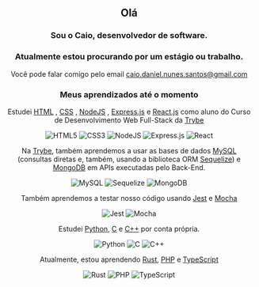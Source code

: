 <div align="center">
          
## Olá

### Sou o Caio, desenvolvedor de software.

### Atualmente estou procurando por um estágio ou trabalho.

Você pode falar comigo pelo email caio.daniel.nunes.santos@gmail.com

### Meus aprendizados até o momento

Estudei [HTML](https://developer.mozilla.org/en-US/docs/Web/HTML)
, [CSS](https://developer.mozilla.org/en-US/docs/Web/CSS)
, [NodeJS](https://nodejs.org/) 
, [Express.js](https://expressjs.com/)
e  [React.js](https://reactjs.org/)
como aluno do Curso de Desenvolvimento Web Full-Stack da
[Trybe](https://www.credential.net/profile/caiodanielnunessantos488633/wallet)
     
![HTML5](https://img.shields.io/badge/html5-%23E34F26.svg?style=for-the-badge&logo=html5&logoColor=white)
![CSS3](https://img.shields.io/badge/css3-%231572B6.svg?style=for-the-badge&logo=css3&logoColor=white)
![NodeJS](https://img.shields.io/badge/node.js-6DA55F?style=for-the-badge&logo=node.js&logoColor=white)
![Express.js](https://img.shields.io/badge/express.js-%23404d59.svg?style=for-the-badge&logo=express&logoColor=%2361DAFB)
![React](https://img.shields.io/badge/react-%2320232a.svg?style=for-the-badge&logo=react&logoColor=%2361DAFB)

Na [Trybe](https://www.credential.net/profile/caiodanielnunessantos488633/wallet), também aprendemos
a usar as bases de dados [MySQL](https://www.mysql.com/)
(consultas diretas e, também, usando a biblioteca ORM [Sequelize](https://sequelize.org/))
e [MongoDB](https://www.mongodb.com/) em APIs executadas pelo Back-End.

![MySQL](https://img.shields.io/badge/mysql-%2300f.svg?style=for-the-badge&logo=mysql&logoColor=white)
![Sequelize](https://img.shields.io/badge/Sequelize-52B0E7?style=for-the-badge&logo=Sequelize&logoColor=white)
![MongoDB](https://img.shields.io/badge/MongoDB-%234ea94b.svg?style=for-the-badge&logo=mongodb&logoColor=white)
          
Também aprendemos a testar nosso código usando [Jest](https://jestjs.io/) e [Mocha](https://mochajs.org/)
          
![Jest](https://img.shields.io/badge/-jest-%23C21325?style=for-the-badge&logo=jest&logoColor=white)
![Mocha](https://img.shields.io/badge/-mocha-%238D6748?style=for-the-badge&logo=mocha&logoColor=white)

Estudei
[Python](https://www.python.org/),
[C](https://www.iso.org/standard/74528.html)
e [C++](https://www.iso.org/standard/79358.html)
por conta própria.

![Python](https://img.shields.io/badge/python-3670A0?style=for-the-badge&logo=python&logoColor=ffdd54)
![C](https://img.shields.io/badge/c-%2300599C.svg?style=for-the-badge&logo=c&logoColor=white)
![C++](https://img.shields.io/badge/c++-%2300599C.svg?style=for-the-badge&logo=c%2B%2B&logoColor=white)

Atualmente, estou aprendendo [Rust](https://www.rust-lang.org/), [PHP](https://www.php.net/) e
[TypeScript](https://www.typescriptlang.org/)

![Rust](https://img.shields.io/badge/rust-%23000000.svg?style=for-the-badge&logo=rust&logoColor=white)
![PHP](https://img.shields.io/badge/php-%23777BB4.svg?style=for-the-badge&logo=php&logoColor=white)
![TypeScript](https://img.shields.io/badge/typescript-%23007ACC.svg?style=for-the-badge&logo=typescript&logoColor=white)

</div>
